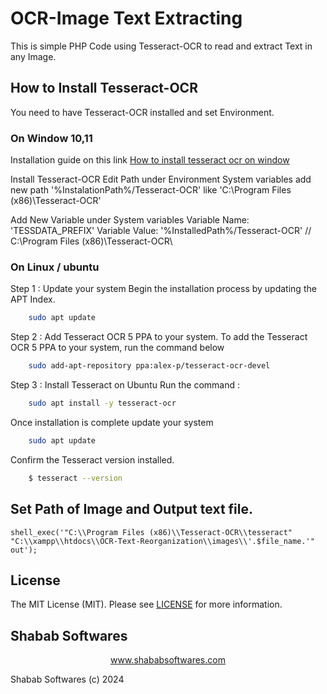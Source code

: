 # OCR-Image Text Extracting

This is simple PHP Code using Tesseract-OCR to read and extract Text in any Image.

## How to Install Tesseract-OCR

You need to have Tesseract-OCR installed and set Environment.
    
### On Window 10,11

Installation guide on this link <a href="https://ironsoftware.com/csharp/ocr/blog/ocr-tools/tesseract-ocr-windows/" target="_blank">How to install tesseract ocr on window</a>

Install Tesseract-OCR 
Edit Path under Environment System variables 
add new path
    '%InstalationPath%/Tesseract-OCR'
like
    'C:\Program Files (x86)\Tesseract-OCR'
    
Add New Variable under System variables
Variable Name: 'TESSDATA_PREFIX'
Variable Value: '%InstalledPath%/Tesseract-OCR' // C:\Program Files (x86)\Tesseract-OCR\

### On Linux / ubuntu

Step 1 : Update your system
Begin the installation process by updating the APT Index.
```bash
    sudo apt update
```

Step 2 : Add Tesseract OCR 5 PPA to your system.
To add the Tesseract OCR 5 PPA to your system, run the command below
```bash
    sudo add-apt-repository ppa:alex-p/tesseract-ocr-devel
```
Step 3 : Install Tesseract on Ubuntu
Run the command :
```bash
    sudo apt install -y tesseract-ocr
```
Once installation is complete update your system
```bash
    sudo apt update 
```
Confirm the Tesseract version installed.
```bash
    $ tesseract --version
```

## Set Path of Image and Output text file.

    shell_exec('"C:\\Program Files (x86)\\Tesseract-OCR\\tesseract" "C:\\xampp\\htdocs\\OCR-Text-Reorganization\\images\\'.$file_name.'" out');
    
## License

The MIT License (MIT). Please see [LICENSE](LICENSE.md) for more information.

## Shabab Softwares

<p align="center"><a href="https://www.shababsoftwares.com" target="_blank">www.shababsoftwares.com</a></p>

Shabab Softwares (c) 2024